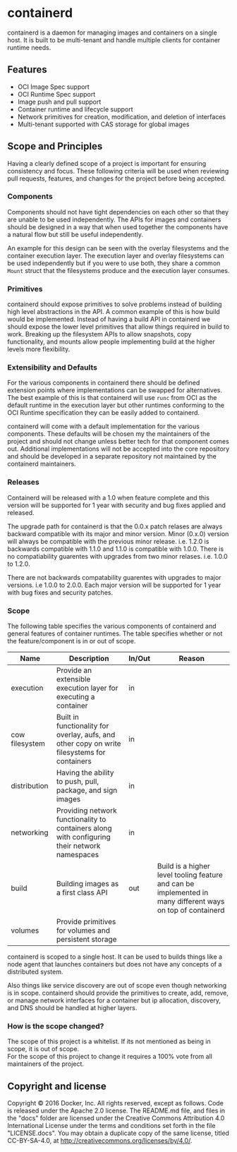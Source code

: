 # containerd

containerd is a daemon for managing images and containers on a single host.
It is built to be multi-tenant and handle multiple clients for container runtime needs.

## Features

* OCI Image Spec support
* OCI Runtime Spec support
* Image push and pull support
* Container runtime and lifecycle support
* Network primitives for creation, modification, and deletion of interfaces
* Multi-tenant supported with CAS storage for global images

## Scope and Principles

Having a clearly defined scope of a project is important for ensuring consistency and focus.
These following criteria will be used when reviewing pull requests, features, and changes for the project before being accepted.

### Components 

Components should not have tight dependencies on each other so that they are unable to be used independently.
The APIs for images and containers should be designed in a way that when used together the components have a natural flow but still be useful independently.

An example for this design can be seen with the overlay filesystems and the container execution layer.
The execution layer and overlay filesystems can be used independently but if you were to use both, they share a common `Mount` struct that the filesystems produce and the execution layer consumes.

### Primitives

containerd should expose primitives to solve problems instead of building high level abstractions in the API.
A common example of this is how build would be implemented.
Instead of having a build API in containerd we should expose the lower level primitives that allow things required in build to work.
Breaking up the filesystem APIs to allow snapshots, copy functionality, and mounts allow people implementing build at the higher levels more flexibility.

### Extensibility and Defaults

For the various components in containerd there should be defined extension points where implementations can be swapped for alternatives.
The best example of this is that containerd will use `runc` from OCI as the default runtime in the execution layer but other runtimes conforming to the OCI Runtime specification they can be easily added to containerd.

containerd will come with a default implementation for the various components.
These defaults will be chosen my the maintainers of the project and should not change unless better tech for that component comes out.
Additional implementations will not be accepted into the core repository and should be developed in a separate repository not maintained by the containerd maintainers.

### Releases 

Containerd will be released with a 1.0 when feature complete and this version will be supported for 1 year with security and bug fixes applied and released.

The upgrade path for containerd is that the 0.0.x patch relases are always backward compatible with its major and minor version.
Minor (0.x.0) version will always be compatible with the previous minor release. i.e. 1.2.0 is backwards compatible with 1.1.0 and 1.1.0 is compatible with 1.0.0.
There is no compatiability guarentes with upgrades from two minor relases.  i.e. 1.0.0 to 1.2.0.

There are not backwards compatability guarentes with upgrades to major versions.  i.e 1.0.0 to 2.0.0.
Each major version will be supported for 1 year with bug fixes and security patches.

### Scope

The following table specifies the various components of containerd and general features of container runtimes.
The table specifies whether or not the feature/component is in or out of scope.

| Name           | Description                                                                                   | In/Out | Reason                                                                                                       |
|----------------|-----------------------------------------------------------------------------------------------|--------|--------------------------------------------------------------------------------------------------------------|
| execution      | Provide an extensible execution layer for executing a container                               | in     |                                                                                                              |
| cow filesystem | Built in functionality for overlay, aufs, and other copy on write filesystems for containers  | in     |                                                                                                              |
| distribution   | Having the ability to push, pull, package, and sign images                                    | in     |                                                                                                              |
| networking     | Providing network functionality to containers along with configuring their network namespaces | in     |                                                                                                              |
| build          | Building images as a first class API                                                          | out    | Build is a higher level tooling feature and can be implemented in many different ways on top of containerd |
| volumes        | Provide primitives for volumes and persistent storage                                         |        |                                                                                                              |

containerd is scoped to a single host.
It can be used to builds things like a node agent that launches containers but does not have any concepts of a distributed system.

Also things like service discovery are out of scope even though networking is in scope.
containerd should provide the primitives to create, add, remove, or manage network interfaces for a container but ip allocation, discovery, and DNS should be handled at higher layers.

### How is the scope changed?

The scope of this project is a whitelist.
If its not mentioned as being in scope, it is out of scope.  
For the scope of this project to change it requires a 100% vote from all maintainers of the project.

## Copyright and license

Copyright © 2016 Docker, Inc. All rights reserved, except as follows. Code
is released under the Apache 2.0 license. The README.md file, and files in the
"docs" folder are licensed under the Creative Commons Attribution 4.0
International License under the terms and conditions set forth in the file
"LICENSE.docs". You may obtain a duplicate copy of the same license, titled
CC-BY-SA-4.0, at http://creativecommons.org/licenses/by/4.0/.
